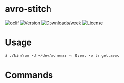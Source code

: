 avro-stitch
===========



[![oclif](https://img.shields.io/badge/cli-oclif-brightgreen.svg)](https://oclif.io)
[![Version](https://img.shields.io/npm/v/avro-stitch.svg)](https://npmjs.org/package/avro-stitch)
[![Downloads/week](https://img.shields.io/npm/dw/avro-stitch.svg)](https://npmjs.org/package/avro-stitch)
[![License](https://img.shields.io/npm/l/avro-stitch.svg)](https://github.com/brycecovert/avro-stitch/blob/master/package.json)

<!-- toc -->
# Usage

```
$ ./bin/run -d ~/dev/schemas -r Event -o target.avsc
```
<!-- usage -->
# Commands
<!-- commands -->
